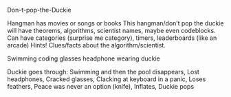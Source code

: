 Don-t-pop-the-Duckie

Hangman has movies or songs or books This hangman/don’t pop the duckie will have theorems, algorithms, scientist names, maybe even codeblocks. Can have categories (surprise me category), timers, leaderboards (like an arcade) Hints! Clues/facts about the algorithm/scientist.

Swimming coding glasses headphone wearing duckie

Duckie goes through: Swimming and then the pool disappears, Lost headphones, Cracked glasses, Clacking at keyboard in a panic, Loses feathers, Peace was never an option (knife), Inflates, Duckie pops
